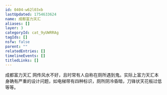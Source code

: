 ```yaml
---
id: 0404-w62l03xb
lastUpdated: 1754633624
name: 成都富力天汇
aliases: []
layer: 3
categoryId: cat_9yUWRRAg
tagIds: []
nsfw: false
parent: ""
relatedEntries: []
timelineEvents: []
titledLinks: []
---
```


成都富力天汇 网传风水不好，且时常有人自称在厕所遇到鬼。实际上富力天汇本身确有严重的设计问题，如电梯带有四种标识，厕所阴冷昏暗，刀锋状天花板过低等等。